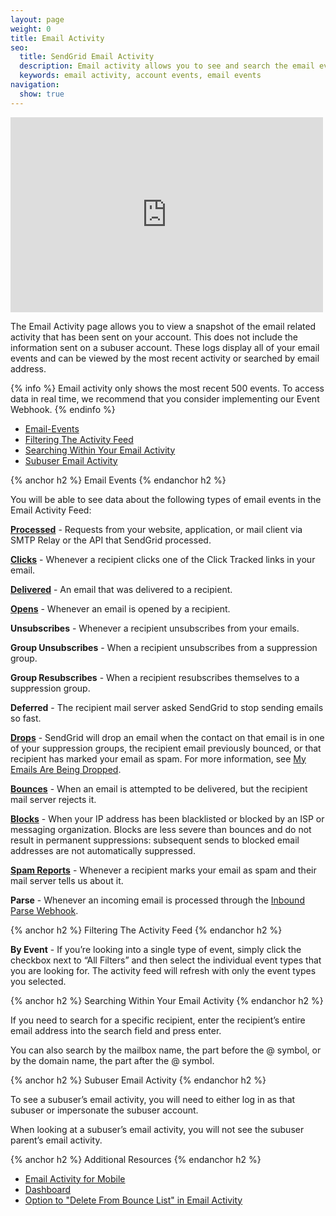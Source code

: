 ```yaml
---
layout: page
weight: 0
title: Email Activity
seo:
  title: SendGrid Email Activity
  description: Email activity allows you to see and search the email events on your account.
  keywords: email activity, account events, email events
navigation:
  show: true
---
```


<iframe src="https://player.vimeo.com/video/130900679" width="500" height="312" frameborder="0" webkitallowfullscreen mozallowfullscreen allowfullscreen></iframe>

The Email Activity page allows you to view a snapshot of the email related activity that has been sent on your account. This does not include the information sent on a subuser account. These logs display all of your email events and can be viewed by the most recent activity or searched by email address.

{% info %}
Email activity only shows the most recent 500 events. To access data in real time, we recommend that you consider implementing our Event Webhook.
{% endinfo %}

* [Email-Events](#-Email-Events)
* [Filtering The Activity Feed](#-Filtering-The-Activity-Feed)
* [Searching Within Your Email Activity](#-Searching-Within-Your-Email-Activity)
* [Subuser Email Activity](#-Subuser-Email-Activity)

{% anchor h2 %}
Email Events
{% endanchor h2 %}

You will be able to see data about the following types of email events in the Email Activity Feed:

**[Processed]({{root_url}}/Glossary/request.html)** - Requests from your website, application, or mail client via SMTP Relay or the API that SendGrid processed.

**[Clicks]({{root_url}}/Glossary/clicks.html)** - Whenever a recipient clicks one of the Click Tracked links in your email.

**[Delivered]({{root_url}}/Glossary/deliveries.html)** - An email that was delivered to a recipient.

**[Opens]({{root_url}}/Glossary/opens.html)** - Whenever an email is opened by a recipient.

**Unsubscribes** - Whenever a recipient unsubscribes from your emails.

**Group Unsubscribes** - When a recipient unsubscribes from a suppression group.

**Group Resubscribes** - When a recipient resubscribes themselves to a suppression group.

**Deferred** - The recipient mail server asked SendGrid to stop sending emails so fast.

**[Drops]({{root_url}}/Glossary/drops.html)** - SendGrid will drop an email when the contact on that email is in one of your suppression groups, the recipient
email previously bounced, or that recipient has marked your email as spam. For more information, see [My Emails Are Being Dropped]({{site.support_url}}/hc/en-us/articles/200181728-My-emails-are-being-dropped-).

**[Bounces]({{root_url}}/Glossary/bounces.html)** - When an email is attempted to be delivered, but the recipient mail server rejects it.

**[Blocks]({{root_url}}/Glossary/blocks.html)** - When your IP address has been blacklisted or blocked by an ISP or messaging organization. Blocks are less severe than bounces and do not result in permanent suppressions: subsequent sends to blocked email addresses are not automatically suppressed.

**[Spam Reports]({{root_url}}/Glossary/spam_reports.html)** - Whenever a recipient marks your email as spam and their mail server tells us about it.

**Parse** - Whenever an incoming email is processed through the [Inbound Parse Webhook]({{root_url}}/Classroom/Basics/Inbound_Parse_Webhook/setting_up_the_inbound_parse_webhook.html).

{% anchor h2 %}
Filtering The Activity Feed
{% endanchor h2 %}

**By Event** - If you’re looking into a single type of event, simply click the checkbox next to “All Filters” and then select the individual event types that you are looking for. The activity feed will refresh with only the event types you selected.

{% anchor h2 %}
Searching Within Your Email Activity
{% endanchor h2 %}

If you need to search for a specific recipient, enter the recipient’s entire email address into the search field and press enter.

You can also search by the mailbox name, the part before the @ symbol, or by the domain name, the part after the @ symbol.


{% anchor h2 %}
Subuser Email Activity
{% endanchor h2 %}

To see a subuser’s email activity, you will need to either log in as that subuser or impersonate the subuser account.

When looking at a subuser’s email activity, you will not see the subuser parent’s email activity.

{% anchor h2 %}
Additional Resources
{% endanchor h2 %}

- [Email Activity for Mobile]({{root_url}}/User_Guide/SendGrid_for_Mobile/email_activity.html)
- [Dashboard]({{root_url}}/User_Guide/dashboard.html)
- [Option to "Delete From Bounce List" in Email Activity]({{root_url}}/Classroom/Track/Bounces/delete_from_bounce_list_option_in_email_activity.html)
